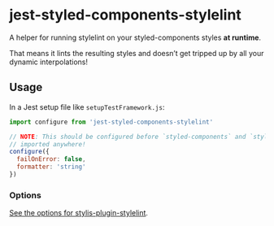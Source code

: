 # jest-styled-components-stylelint

A helper for running stylelint on your styled-components styles **at runtime**.

That means it lints the resulting styles and doesn’t get tripped up by all your
dynamic interpolations!

## Usage

In a Jest setup file like `setupTestFramework.js`:

```js
import configure from 'jest-styled-components-stylelint'

// NOTE: This should be configured before `styled-components` and `stylis` are
// imported anywhere!
configure({
  failOnError: false,
  formatter: 'string'
})
```

### Options

[See the options for stylis-plugin-stylelint](https://github.com/exogen/stylis-plugin-stylelint).
